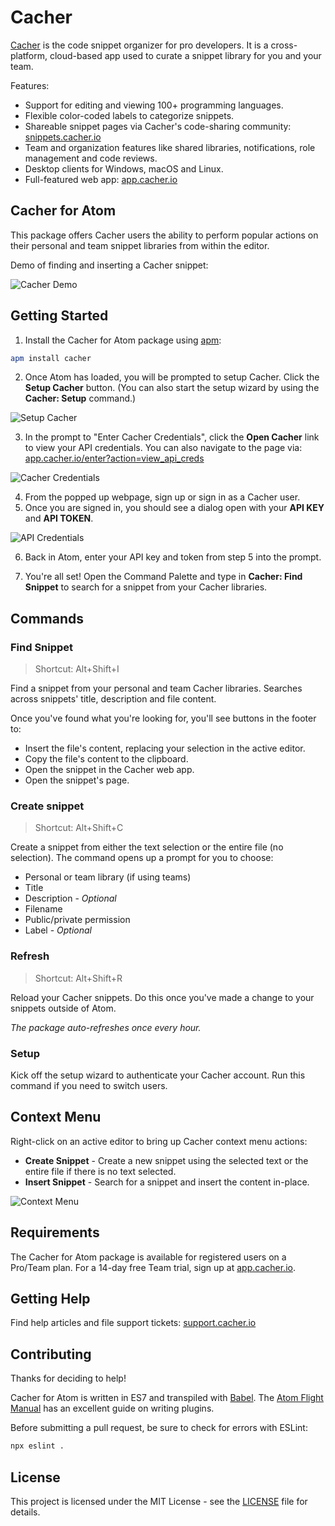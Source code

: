 # Cacher

[Cacher](https://www.cacher.io/) is the code snippet organizer for pro developers. It is a cross-platform, cloud-based app used to curate a snippet library for you and your team.

Features:
- Support for editing and viewing 100+ programming languages.
- Flexible color-coded labels to categorize snippets.
- Shareable snippet pages via Cacher's code-sharing community: [snippets.cacher.io](https://snippets.cacher.io/)
- Team and organization features like shared libraries, notifications, role management and code reviews.
- Desktop clients for Windows, macOS and Linux.
- Full-featured web app: [app.cacher.io](https://app.cacher.io/)

## Cacher for Atom

This package offers Cacher users the ability to perform popular actions on their personal and team snippet libraries from within the editor.

Demo of finding and inserting a Cacher snippet:

![Cacher Demo](https://cdn.cacher.io/atom/atom-demo.gif "Cacher Demo")

## Getting Started

1. Install the Cacher for Atom package using [apm](https://flight-manual.atom.io/using-atom/sections/atom-packages/#command-line):

  ```bash
  apm install cacher
  ```

2. Once Atom has loaded, you will be prompted to setup Cacher. Click the **Setup Cacher** button. (You can also start the setup wizard by using the **Cacher: Setup** command.)

  ![Setup Cacher](https://cdn.cacher.io/atom/atom-setup.png "Setup Cacher")

3. In the prompt to "Enter Cacher Credentials", click the **Open Cacher** link to view your API credentials. You can also navigate to the page via: [app.cacher.io/enter?action=view_api_creds](https://app.cacher.io/enter?action=view_api_creds)

  ![Cacher Credentials](https://cdn.cacher.io/atom/atom-credentials.png "Cacher Credentials")

4. From the popped up webpage, sign up or sign in as a Cacher user.
5. Once you are signed in, you should see a dialog open with your **API KEY** and **API TOKEN**.

  ![API Credentials](https://cdn.cacher.io/atom/atom-api-creds.png "API Credentials")

6. Back in Atom, enter your API key and token from step 5 into the prompt.

7. You're all set! Open the Command Palette and type in **Cacher: Find Snippet** to search for a snippet from your Cacher libraries.

## Commands

### Find Snippet

> Shortcut: Alt+Shift+I

Find a snippet from your personal and team Cacher libraries. Searches across snippets' title, description and file content.

Once you've found what you're looking for, you'll see buttons in the footer to:

- Insert the file's content, replacing your selection in the active editor.
- Copy the file's content to the clipboard.
- Open the snippet in the Cacher web app.
- Open the snippet's page.

### Create snippet

> Shortcut: Alt+Shift+C

Create a snippet from either the text selection or the entire file (no selection). The command opens up a prompt for you to choose:

 - Personal or team library (if using teams)
 - Title
 - Description - *Optional*
 - Filename
 - Public/private permission
 - Label - *Optional*

### Refresh

> Shortcut: Alt+Shift+R

Reload your Cacher snippets. Do this once you've made a change to your snippets outside of Atom.

*The package auto-refreshes once every hour.*

### Setup

Kick off the setup wizard to authenticate your Cacher account. Run this command if you need to switch users.

## Context Menu

Right-click on an active editor to bring up Cacher context menu actions:

- **Create Snippet** - Create a new snippet using the selected text or the entire file if there is no text selected.
- **Insert Snippet** - Search for a snippet and insert the content in-place.

![Context Menu](https://cdn.cacher.io/atom/atom-context-menu.png "Context Menu")

## Requirements

The Cacher for Atom package is available for registered users on a Pro/Team plan. For a 14-day free Team trial, sign up at [app.cacher.io](https://app.cacher.io).

## Getting Help

Find help articles and file support tickets: [support.cacher.io](https://support.cacher.io)

## Contributing

Thanks for deciding to help!

Cacher for Atom is written in ES7 and transpiled with [Babel](https://babeljs.io/). The [Atom Flight Manual](https://flight-manual.atom.io/hacking-atom/) has an excellent guide on writing plugins.

Before submitting a pull request, be sure to check for errors with ESLint:

```bash
npx eslint .
```

## License

This project is licensed under the MIT License - see the [LICENSE](LICENSE) file for details.
